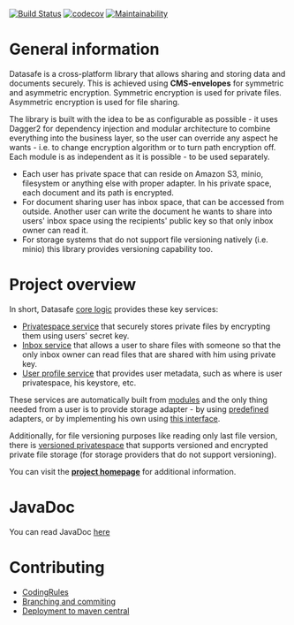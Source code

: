 [![Build Status](https://travis-ci.com/adorsys/datasafe.svg?branch=develop)](https://travis-ci.com/adorsys/datasafe)
[![codecov](https://codecov.io/gh/adorsys/datasafe/branch/develop/graph/badge.svg)](https://codecov.io/gh/adorsys/datasafe)
[![Maintainability](https://api.codeclimate.com/v1/badges/06ae7d4cafc3012cee85/maintainability)](https://codeclimate.com/github/adorsys/datasafe/maintainability)


# General information
Datasafe is a cross-platform library that allows sharing and storing data and documents securely. 
This is achieved using **CMS-envelopes** for symmetric and asymmetric encryption. Symmetric encryption is used for private files. 
 Asymmetric encryption is used for file sharing. 

The library is built with the idea to be as configurable as possible - it uses Dagger2 for dependency injection and modular 
architecture to combine everything into the business layer, so the user can override any aspect he wants - i.e. to change 
encryption algorithm or to turn path encryption off. Each module is as independent as it is possible - to be used separately.

- Each user has private space that can reside on Amazon S3, minio, filesystem or anything else with proper adapter. 
In his private space, each document and its path is encrypted. 
- For document sharing user has inbox space, that can be accessed from outside. Another user can write the document he
 wants to share into users' inbox space using the recipients' public key so that only inbox owner can read it.
- For storage systems that do not support file versioning natively (i.e. minio) this library provides versioning 
capability too.

# Project overview
In short, Datasafe [core logic](datasafe-business/src/main/java/de/adorsys/datasafe/business/impl/service/DefaultDatasafeServices.java)
provides these key services:
* [Privatespace service](datasafe-privatestore/datasafe-privatestore-impl/src/main/java/de/adorsys/datasafe/privatestore/impl/PrivateSpaceServiceImpl.java) 
that securely stores private files by encrypting them using users' secret key.
* [Inbox service](datasafe-inbox/datasafe-inbox-impl/src/main/java/de/adorsys/datasafe/inbox/impl/InboxServiceImpl.java) 
that allows a user to share files with someone so that the only inbox owner can read files that are
shared with him using private key. 
* [User profile service](datasafe-directory/datasafe-directory-impl/src/main/java/de/adorsys/datasafe/directory/impl/profile/operations/DFSBasedProfileStorageImpl.java) 
that provides user metadata, such as where is user privatespace, his keystore, etc.

These services are automatically built from 
[modules](datasafe-business/src/main/java/de/adorsys/datasafe/business/impl)
and the only thing needed from a user is to provide storage adapter - by using 
[predefined](datasafe-storage) adapters,
or by implementing his own using 
[this interface](datasafe-storage/datasafe-storage-api/src/main/java/de/adorsys/datasafe/storage/api/StorageService.java). 

Additionally, for file versioning purposes like reading only last file version, there is [versioned privatespace](datasafe-business/src/main/java/de/adorsys/datasafe/business/impl/service/VersionedDatasafeServices.java)
that supports versioned and encrypted private file storage (for storage providers that do not support versioning).



You can visit the **[project homepage](https://adorsys.github.io/datasafe)** for additional information.

# JavaDoc
You can read JavaDoc [here](https://adorsys.github.io/datasafe/javadoc/0.0.9/index.html)

# Contributing
* [CodingRules](docs/codingrules/CodingRules.md)
* [Branching and commiting](docs/branching/branch-and-commit.md)
* [Deployment to maven central](docs/general/deployment_maven_central.md)
